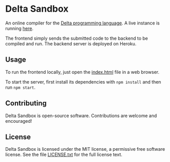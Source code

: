 # Delta Sandbox

An online compiler for the [Delta programming language](https://github.com/delta-lang/delta).
A live instance is running [here](https://delta-lang.github.io/delta-sandbox).

The frontend simply sends the submitted code to the backend to be compiled and
run. The backend server is deployed on Heroku.

## Usage

To run the frontend locally, just open the [index.html](index.html) file in a
web browser.

To start the server, first install its dependencies with `npm install` and then
run `npm start`.

## Contributing

Delta Sandbox is open-source software. Contributions are welcome and encouraged!

## License

Delta Sandbox is licensed under the MIT license, a permissive free software
license. See the file [LICENSE.txt](LICENSE.txt) for the full license text.
